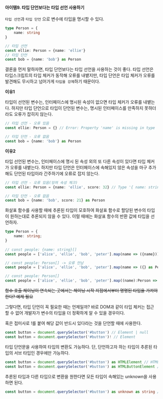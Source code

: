#### 아이템9. 타입 단언보다는 타입 선언 사용하기

 `타입 선언`과 `타입 단언` 으로 변수에 타입을 명시할 수 있다.

```typescript
type Person = {
	name: string
}

// 타입 선언
const ellie: Person = {name: 'ellie'}
// 타입 단언
const bob = {name: 'bob'} as Person
```

결론을 먼저 말하자면, 타입 단언보다는 타입 선언을 사용하는 것이 좋다. 타입 선언은 타입스크립트의 타입 체커가 동작해 오류를 내뱉지만, 타입 단언은 타입 체커가 오류를 발견해도 무시하고 넘어가게 `타입을 강제`하기 때문이다.



**이유1**

타입이 선언된 변수는, 인터페이스에 명시된 속성이 없으면 타입 체커가 오류를 내뱉는다. 하지만 타입 단언으로 타입이 단언된 변수는,  명시된 인터페이스를 만족하지 못하더라도 오류가 잡히지 않는다.

```typescript
// 타입 선언 - 오류 있음
const ellie: Person = {} // Error: Property 'name' is missing in type '{}' but required in type 'Person'.

// 타입 단언 - 오류 없음
const bob = {name: 'bob'} as Person
```



**이유2**

타입 선언된 변수는, 인터페이스에 명시 된 속성 외의 또 다른 속성이 있다면 타입 체커가 오류를 내뱉는다. 하지만 타입 단언은 인터페이스에 속해있지 않은 속성을 마구 추가해도 단언된 타입이라 간주하기에 오류로 잡지 않는다.

```typescript
// 타입 선언 - 오류 있음(잉여 속성 체크)
const ellie: Person = {name: 'ellie', score: 32} // Type '{ name: string; score: number; }' is not assignable to type 'Person'. Object literal may only specify known properties, and 'score' does not exist in type 'Person'.

// 타입 단언 - 오류 없음
const bob = {name: 'bob', score: 21} as Person
```



화살표 함수를 사용할 때에 추론된 타입이 모호하여 화살표 함수로 할당된 변수의 타입이 원하는대로 추론되지 않을 수 있다. 이럴 때에는 화살표 함수의 반환 값에 타입을 선언하자.

```typescript
type Person = {
    name: string;
}
    
// const people: {name: string}[]
const people = ['alice', 'ellie', 'bob', 'peter'].map(name => ({name})) 

// const people: Person[] -> 오류 안남
const people = ['alice', 'ellie', 'bob', 'peter'].map(name => ({} as Person))

// const people: Person[]
const people = ['alice', 'ellie', 'bob', 'peter'].map((name):Person => ({name}))
```



~~함수 호출 체이닝이 연속되는 곳에서는 체이닝 시작 지점에서부터 명명된 타입을 가져야 한다? 예제 필요~~



그렇다면, 타입 단언이 꼭 필요한 때는 언제일까? 바로 DOM과 같이 타입 체커는 접근할 수 없어 개발자가 변수의 타입을 더 정확하게 알 수 있을 경우이다. 

혹은 접미사로 !를 붙여 해당 값이 반드시 있다라는 것을 단언할 때에 사용한다.

```typescript
const button = document.querySelector('#button') // Element | null 
const button = document.querySelector('#button')! // Element
```

타입 단언문을 사용하여 타입의 변환도 가능하다. 단, 단언하고자 하는 타입이 추론된 타입의 서브 타입인 경우에만 가능하다.

```typescript
const button = document.querySelector('#button') as HTMLElement // HTMLElement
const button = document.querySelector('#button') as HTMLButtonElement // HTMLButtonElement
```

추론된 타입과 다른 타입으로 변환을 원한다면 모든 타입이 속해있는 unknown을 사용하면 된다.

```typescript
const button = document.querySelector('#button') as unknown as string // string
```

